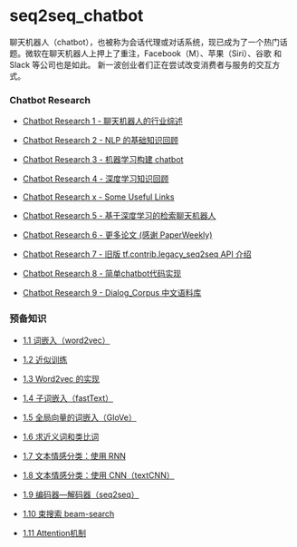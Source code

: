 # seq2seq_chatbot

聊天机器人（chatbot），也被称为会话代理或对话系统，现已成为了一个热门话题。微软在聊天机器人上押上了重注，Facebook（M）、苹果（Siri）、谷歌 和 Slack 等公司也是如此。 新一波创业者们正在尝试改变消费者与服务的交互方式。

### Chatbot Research

- [Chatbot Research 1 - 聊天机器人的行业综述][bot1]

- [Chatbot Research 2 - NLP 的基础知识回顾][bot2]

- [Chatbot Research 3 - 机器学习构建 chatbot][bot3]

- [Chatbot Research 4 - 深度学习知识回顾][bot4]

- [Chatbot Research x - Some Useful Links][bot5_1]

- [Chatbot Research 5 - 基于深度学习的检索聊天机器人][bot5]

- [Chatbot Research 6 - 更多论文 (感谢 PaperWeekly)][bot6]

- [Chatbot Research 7 - 旧版 tf.contrib.legacy_seq2seq API 介绍][0]

- [Chatbot Research 8 - 简单chatbot代码实现][0]

- [Chatbot Research 9 - Dialog_Corpus 中文语料库][bot9]

[bot1]: http://www.iequa.com/2019/08/11/chatbot-research1/
[bot2]: http://www.iequa.com/2019/08/12/chatbot-research2/
[bot3]: http://www.iequa.com/2019/08/13/chatbot-research3/
[bot4]: http://www.iequa.com/2019/08/14/chatbot-research4/
[bot5]: http://www.iequa.com/2019/08/15/chatbot-research5/
[bot6]: http://www.iequa.com/2019/08/16/chatbot-research6/
[bot9]: http://www.iequa.com/2019/08/19/chatbot-research9/

[bot5_1]: http://www.iequa.com/2019/08/15/chatbot-research5_1/


### 预备知识

- [1.1 词嵌入（word2vec）][0]

- [1.2 近似训练][0]

- [1.3 Word2vec 的实现][0]

- [1.4 子词嵌入（fastText）][0]

- [1.5 全局向量的词嵌入（GloVe）][0]

- [1.6 求近义词和类比词][0]

- [1.7 文本情感分类：使用 RNN][0]

- [1.8 文本情感分类：使用 CNN（textCNN）][0]

- [1.9 编码器—解码器（seq2seq）][0]

- [1.10 束搜索 beam-search][0]

- [1.11 Attention机制][0]


[0]: https://github.com/blair101/seq2seq_chatbot/
